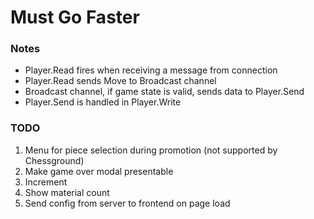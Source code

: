 # Must Go Faster

### Notes

-   Player.Read fires when receiving a message from connection
-   Player.Read sends Move to Broadcast channel
-   Broadcast channel, if game state is valid, sends data to Player.Send
-   Player.Send is handled in Player.Write

### TODO

1. Menu for piece selection during promotion (not supported by Chessground)
2. Make game over modal presentable
3. Increment
4. Show material count
5. Send config from server to frontend on page load